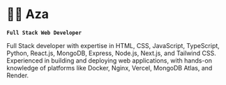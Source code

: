 # 🐱‍👤 Aza

**`Full Stack Web Developer`**

Full Stack developer with expertise in HTML, CSS, JavaScript, TypeScript, Python, React.js, MongoDB, Express, Node.js, Next.js, and Tailwind CSS. Experienced in building and deploying web applications, with hands-on knowledge of platforms like Docker, Nginx, Vercel, MongoDB Atlas, and Render.
